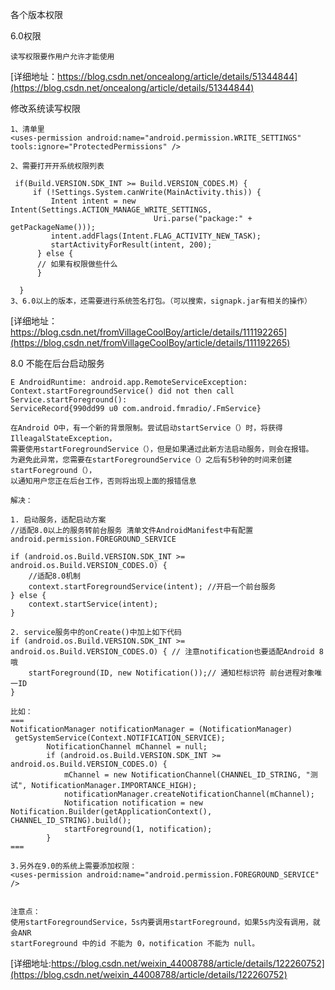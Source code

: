 
各个版本权限

6.0权限
```
读写权限要作用户允许才能使用
```
[详细地址：https://blog.csdn.net/oncealong/article/details/51344844](https://blog.csdn.net/oncealong/article/details/51344844)

修改系统读写权限
```
1、清单里
<uses-permission android:name="android.permission.WRITE_SETTINGS" tools:ignore="ProtectedPermissions" />

2、需要打开开系统权限列表

 if(Build.VERSION.SDK_INT >= Build.VERSION_CODES.M) {
     if (!Settings.System.canWrite(MainActivity.this)) {
         Intent intent = new Intent(Settings.ACTION_MANAGE_WRITE_SETTINGS,
                                Uri.parse("package:" + getPackageName()));
         intent.addFlags(Intent.FLAG_ACTIVITY_NEW_TASK);
         startActivityForResult(intent, 200);
      } else {
      // 如果有权限做些什么
      }

  }
3、6.0以上的版本，还需要进行系统签名打包。（可以搜索，signapk.jar有相关的操作）
```
[详细地址：https://blog.csdn.net/fromVillageCoolBoy/article/details/111192265](https://blog.csdn.net/fromVillageCoolBoy/article/details/111192265)

8.0 不能在后台启动服务
```
E AndroidRuntime: android.app.RemoteServiceException:
Context.startForegroundService() did not then call Service.startForeground():
ServiceRecord{990dd99 u0 com.android.fmradio/.FmService}

在Android O中，有一个新的背景限制。尝试启动startService（）时，将获得IlleagalStateException，
需要使用startForegroundService（），但是如果通过此新方法启动服务，则会在报错。
为避免此异常，您需要在startForegroundService（）之后有5秒钟的时间来创建startForeground（），
以通知用户您正在后台工作，否则将出现上面的报错信息

解决：

1. 启动服务，适配启动方案
//适配8.0以上的服务转前台服务 清单文件AndroidManifest中有配置 android.permission.FOREGROUND_SERVICE

if (android.os.Build.VERSION.SDK_INT >= android.os.Build.VERSION_CODES.O) {
    //适配8.0机制
    context.startForegroundService(intent); //开启一个前台服务
} else {
    context.startService(intent);
}

2. service服务中的onCreate()中加上如下代码
if (android.os.Build.VERSION.SDK_INT >= android.os.Build.VERSION_CODES.O) { // 注意notification也要适配Android 8 哦
    startForeground(ID, new Notification());// 通知栏标识符 前台进程对象唯一ID
}

比如：
===
NotificationManager notificationManager = (NotificationManager)
 getSystemService(Context.NOTIFICATION_SERVICE);
        NotificationChannel mChannel = null;
        if (android.os.Build.VERSION.SDK_INT >= android.os.Build.VERSION_CODES.O) {
            mChannel = new NotificationChannel(CHANNEL_ID_STRING, "测试", NotificationManager.IMPORTANCE_HIGH);
            notificationManager.createNotificationChannel(mChannel);
            Notification notification = new Notification.Builder(getApplicationContext(), CHANNEL_ID_STRING).build();
            startForeground(1, notification);
        }
===

3.另外在9.0的系统上需要添加权限：
<uses-permission android:name="android.permission.FOREGROUND_SERVICE" />


注意点：
使用startForegroundService，5s内要调用startForeground，如果5s内没有调用，就会ANR
startForeground 中的id 不能为 0，notification 不能为 null。

```
[详细地址:https://blog.csdn.net/weixin_44008788/article/details/122260752](https://blog.csdn.net/weixin_44008788/article/details/122260752)